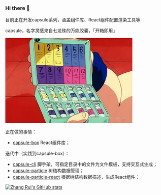 ### Hi there 👋
目前正在开发capsule系列，涵盖组件库、React组件配置渲染工具等

capsule，名字灵感来自七龙珠的万能胶囊，「开箱即用」

<img src="https://github.com/zhangrui0517/imagebed/blob/main/img/capsulebox.jpeg?raw=true" width="400px"/>

正在做的事情：
- [capsule-box](https://github.com/zhangrui0517/capsule-box) React组件库；

迭代中（实践到capsule-box）：
  - [capsule-cli](https://github.com/zhangrui0517/capsule-cli) 脚手架，可指定目录中的文件为文件模板，支持交互式生成；
  - [capsule-particle](https://github.com/zhangrui0517/capsule-particle) 树结构数据管理；
  - [capsule-particle-react](https://github.com/zhangrui0517/capsule-particle-react) 根据树结构数据描述，生成React组件；

[![Zhang Rui's GitHub stats](https://github-readme-stats.vercel.app/api?username=zhangrui0517&show_icons=true&theme=radical)](https://github.com/anuraghazra/github-readme-stats)
